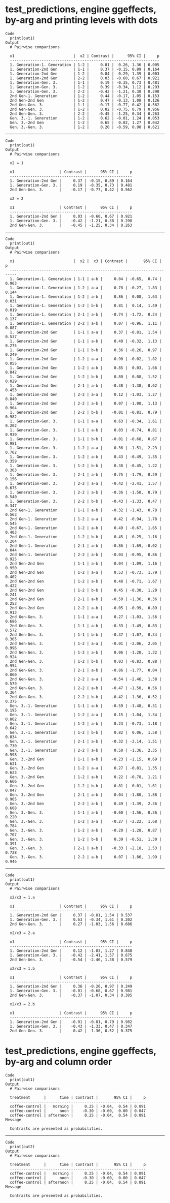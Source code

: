 # test_predictions, engine ggeffects, by-arg and printing levels with dots

    Code
      print(out1)
    Output
      # Pairwise comparisons
      
      x1                          |  x2 | Contrast |      95% CI |     p
      ------------------------------------------------------------------
      1. Generation-1. Generation | 1-2 |     0.81 |  0.26, 1.36 | 0.005
      1. Generation-2nd Gen       | 1-1 |     0.37 | -0.15, 0.89 | 0.164
      1. Generation-2nd Gen       | 1-2 |     0.84 |  0.29, 1.39 | 0.003
      1. Generation-2nd Gen       | 2-2 |     0.03 | -0.60, 0.67 | 0.921
      1. Generation-Gen. 3.       | 1-1 |     0.19 | -0.35, 0.73 | 0.481
      1. Generation-Gen. 3.       | 1-2 |     0.39 | -0.34, 1.12 | 0.293
      1. Generation-Gen. 3.       | 2-2 |    -0.42 | -1.21, 0.38 | 0.298
      2nd Gen-1. Generation       | 1-2 |     0.44 | -0.17, 1.05 | 0.153
      2nd Gen-2nd Gen             | 1-2 |     0.47 | -0.13, 1.08 | 0.126
      2nd Gen-Gen. 3.             | 1-1 |    -0.17 | -0.77, 0.42 | 0.562
      2nd Gen-Gen. 3.             | 1-2 |     0.02 | -0.75, 0.79 | 0.956
      2nd Gen-Gen. 3.             | 2-2 |    -0.45 | -1.25, 0.34 | 0.263
      Gen. 3.-1. Generation       | 1-2 |     0.62 | -0.01, 1.24 | 0.053
      Gen. 3.-2nd Gen             | 1-2 |     0.65 |  0.02, 1.27 | 0.042
      Gen. 3.-Gen. 3.             | 1-2 |     0.20 | -0.59, 0.98 | 0.621

---

    Code
      print(out1)
    Output
      # Pairwise comparisons
      
      x2 = 1
      
      x1                    | Contrast |      95% CI |     p
      ------------------------------------------------------
      1. Generation-2nd Gen |     0.37 | -0.15, 0.89 | 0.164
      1. Generation-Gen. 3. |     0.19 | -0.35, 0.73 | 0.481
      2nd Gen-Gen. 3.       |    -0.17 | -0.77, 0.42 | 0.562
      
      x2 = 2
      
      x1                    | Contrast |      95% CI |     p
      ------------------------------------------------------
      1. Generation-2nd Gen |     0.03 | -0.60, 0.67 | 0.921
      1. Generation-Gen. 3. |    -0.42 | -1.21, 0.38 | 0.298
      2nd Gen-Gen. 3.       |    -0.45 | -1.25, 0.34 | 0.263

---

    Code
      print(out1)
    Output
      # Pairwise comparisons
      
      x1                          |  x2 |  x3 | Contrast |       95% CI |     p
      -------------------------------------------------------------------------
      1. Generation-1. Generation | 1-1 | a-b |     0.04 | -0.65,  0.74 | 0.903
      1. Generation-1. Generation | 1-2 | a-a |     0.78 | -0.27,  1.83 | 0.144
      1. Generation-1. Generation | 1-2 | a-b |     0.86 |  0.08,  1.63 | 0.031
      1. Generation-1. Generation | 1-2 | b-b |     0.81 |  0.14,  1.49 | 0.019
      1. Generation-1. Generation | 2-1 | a-b |    -0.74 | -1.72,  0.24 | 0.137
      1. Generation-1. Generation | 2-2 | a-b |     0.07 | -0.96,  1.11 | 0.887
      1. Generation-2nd Gen       | 1-1 | a-a |     0.37 | -0.81,  1.54 | 0.537
      1. Generation-2nd Gen       | 1-1 | a-b |     0.40 | -0.32,  1.13 | 0.275
      1. Generation-2nd Gen       | 1-1 | b-b |     0.36 | -0.26,  0.97 | 0.249
      1. Generation-2nd Gen       | 1-2 | a-a |     0.90 | -0.02,  1.82 | 0.055
      1. Generation-2nd Gen       | 1-2 | a-b |     0.85 |  0.03,  1.66 | 0.042
      1. Generation-2nd Gen       | 1-2 | b-b |     0.80 |  0.08,  1.52 | 0.029
      1. Generation-2nd Gen       | 2-1 | a-b |    -0.38 | -1.38,  0.62 | 0.453
      1. Generation-2nd Gen       | 2-2 | a-a |     0.12 | -1.03,  1.27 | 0.840
      1. Generation-2nd Gen       | 2-2 | a-b |     0.07 | -1.00,  1.13 | 0.904
      1. Generation-2nd Gen       | 2-2 | b-b |    -0.01 | -0.81,  0.79 | 0.982
      1. Generation-Gen. 3.       | 1-1 | a-a |     0.63 | -0.34,  1.61 | 0.202
      1. Generation-Gen. 3.       | 1-1 | a-b |     0.03 | -0.74,  0.81 | 0.930
      1. Generation-Gen. 3.       | 1-1 | b-b |    -0.01 | -0.68,  0.67 | 0.981
      1. Generation-Gen. 3.       | 1-2 | a-a |     0.36 | -1.51,  2.23 | 0.702
      1. Generation-Gen. 3.       | 1-2 | a-b |     0.43 | -0.49,  1.35 | 0.359
      1. Generation-Gen. 3.       | 1-2 | b-b |     0.38 | -0.45,  1.22 | 0.363
      1. Generation-Gen. 3.       | 2-1 | a-b |    -0.75 | -1.79,  0.29 | 0.156
      1. Generation-Gen. 3.       | 2-2 | a-a |    -0.42 | -2.41,  1.57 | 0.675
      1. Generation-Gen. 3.       | 2-2 | a-b |    -0.36 | -1.50,  0.79 | 0.540
      1. Generation-Gen. 3.       | 2-2 | b-b |    -0.43 | -1.33,  0.47 | 0.347
      2nd Gen-1. Generation       | 1-1 | a-b |    -0.32 | -1.43,  0.78 | 0.563
      2nd Gen-1. Generation       | 1-2 | a-a |     0.42 | -0.94,  1.78 | 0.545
      2nd Gen-1. Generation       | 1-2 | a-b |     0.49 | -0.67,  1.65 | 0.403
      2nd Gen-1. Generation       | 1-2 | b-b |     0.45 | -0.25,  1.16 | 0.204
      2nd Gen-1. Generation       | 2-1 | a-b |    -0.86 | -1.69, -0.02 | 0.044
      2nd Gen-1. Generation       | 2-2 | a-b |    -0.04 | -0.95,  0.86 | 0.925
      2nd Gen-2nd Gen             | 1-1 | a-b |     0.04 | -1.09,  1.16 | 0.950
      2nd Gen-2nd Gen             | 1-2 | a-a |     0.53 | -0.73,  1.79 | 0.402
      2nd Gen-2nd Gen             | 1-2 | a-b |     0.48 | -0.71,  1.67 | 0.422
      2nd Gen-2nd Gen             | 1-2 | b-b |     0.45 | -0.30,  1.20 | 0.241
      2nd Gen-2nd Gen             | 2-1 | a-b |    -0.50 | -1.36,  0.36 | 0.253
      2nd Gen-2nd Gen             | 2-2 | a-b |    -0.05 | -0.99,  0.89 | 0.913
      2nd Gen-Gen. 3.             | 1-1 | a-a |     0.27 | -1.03,  1.56 | 0.686
      2nd Gen-Gen. 3.             | 1-1 | a-b |    -0.33 | -1.49,  0.83 | 0.572
      2nd Gen-Gen. 3.             | 1-1 | b-b |    -0.37 | -1.07,  0.34 | 0.305
      2nd Gen-Gen. 3.             | 1-2 | a-a |    -0.01 | -2.06,  2.05 | 0.996
      2nd Gen-Gen. 3.             | 1-2 | a-b |     0.06 | -1.20,  1.32 | 0.924
      2nd Gen-Gen. 3.             | 1-2 | b-b |     0.03 | -0.83,  0.88 | 0.954
      2nd Gen-Gen. 3.             | 2-1 | a-b |    -0.86 | -1.77,  0.04 | 0.060
      2nd Gen-Gen. 3.             | 2-2 | a-a |    -0.54 | -2.46,  1.38 | 0.579
      2nd Gen-Gen. 3.             | 2-2 | a-b |    -0.47 | -1.50,  0.56 | 0.364
      2nd Gen-Gen. 3.             | 2-2 | b-b |    -0.42 | -1.36,  0.52 | 0.375
      Gen. 3.-1. Generation       | 1-1 | a-b |    -0.59 | -1.48,  0.31 | 0.195
      Gen. 3.-1. Generation       | 1-2 | a-a |     0.15 | -1.04,  1.34 | 0.802
      Gen. 3.-1. Generation       | 1-2 | a-b |     0.23 | -0.73,  1.18 | 0.642
      Gen. 3.-1. Generation       | 1-2 | b-b |     0.82 |  0.06,  1.58 | 0.034
      Gen. 3.-1. Generation       | 2-1 | a-b |    -0.32 | -2.14,  1.51 | 0.730
      Gen. 3.-1. Generation       | 2-2 | a-b |     0.50 | -1.36,  2.35 | 0.598
      Gen. 3.-2nd Gen             | 1-1 | a-b |    -0.23 | -1.15,  0.69 | 0.621
      Gen. 3.-2nd Gen             | 1-2 | a-a |     0.27 | -0.81,  1.35 | 0.623
      Gen. 3.-2nd Gen             | 1-2 | a-b |     0.22 | -0.78,  1.21 | 0.666
      Gen. 3.-2nd Gen             | 1-2 | b-b |     0.81 |  0.01,  1.61 | 0.047
      Gen. 3.-2nd Gen             | 2-1 | a-b |     0.04 | -1.80,  1.88 | 0.965
      Gen. 3.-2nd Gen             | 2-2 | a-b |     0.49 | -1.39,  2.36 | 0.608
      Gen. 3.-Gen. 3.             | 1-1 | a-b |    -0.60 | -1.56,  0.36 | 0.220
      Gen. 3.-Gen. 3.             | 1-2 | a-a |    -0.27 | -2.22,  1.68 | 0.784
      Gen. 3.-Gen. 3.             | 1-2 | a-b |    -0.20 | -1.28,  0.87 | 0.707
      Gen. 3.-Gen. 3.             | 1-2 | b-b |     0.39 | -0.51,  1.30 | 0.391
      Gen. 3.-Gen. 3.             | 2-1 | a-b |    -0.33 | -2.18,  1.53 | 0.728
      Gen. 3.-Gen. 3.             | 2-2 | a-b |     0.07 | -1.86,  1.99 | 0.946

---

    Code
      print(out1)
    Output
      # Pairwise comparisons
      
      x2/x3 = 1.a
      
      x1                    | Contrast |      95% CI |     p
      ------------------------------------------------------
      1. Generation-2nd Gen |     0.37 | -0.81, 1.54 | 0.537
      1. Generation-Gen. 3. |     0.63 | -0.34, 1.61 | 0.202
      2nd Gen-Gen. 3.       |     0.27 | -1.03, 1.56 | 0.686
      
      x2/x3 = 2.a
      
      x1                    | Contrast |      95% CI |     p
      ------------------------------------------------------
      1. Generation-2nd Gen |     0.12 | -1.03, 1.27 | 0.840
      1. Generation-Gen. 3. |    -0.42 | -2.41, 1.57 | 0.675
      2nd Gen-Gen. 3.       |    -0.54 | -2.46, 1.38 | 0.579
      
      x2/x3 = 1.b
      
      x1                    | Contrast |      95% CI |     p
      ------------------------------------------------------
      1. Generation-2nd Gen |     0.36 | -0.26, 0.97 | 0.249
      1. Generation-Gen. 3. |    -0.01 | -0.68, 0.67 | 0.981
      2nd Gen-Gen. 3.       |    -0.37 | -1.07, 0.34 | 0.305
      
      x2/x3 = 2.b
      
      x1                    | Contrast |      95% CI |     p
      ------------------------------------------------------
      1. Generation-2nd Gen |    -0.01 | -0.81, 0.79 | 0.982
      1. Generation-Gen. 3. |    -0.43 | -1.33, 0.47 | 0.347
      2nd Gen-Gen. 3.       |    -0.42 | -1.36, 0.52 | 0.375

# test_predictions, engine ggeffects, by-arg and column order

    Code
      print(out1)
    Output
      # Pairwise comparisons
      
      treatment      |      time | Contrast |       95% CI |     p
      ------------------------------------------------------------
      coffee-control |   morning |     0.25 | -0.04,  0.54 | 0.091
      coffee-control |      noon |    -0.30 | -0.60,  0.00 | 0.047
      coffee-control | afternoon |     0.25 | -0.04,  0.54 | 0.091
    Message
      
      Contrasts are presented as probabilities.

---

    Code
      print(out2)
    Output
      # Pairwise comparisons
      
      treatment      |      time | Contrast |       95% CI |     p
      ------------------------------------------------------------
      coffee-control |   morning |     0.25 | -0.04,  0.54 | 0.091
      coffee-control |      noon |    -0.30 | -0.60,  0.00 | 0.047
      coffee-control | afternoon |     0.25 | -0.04,  0.54 | 0.091
    Message
      
      Contrasts are presented as probabilities.

